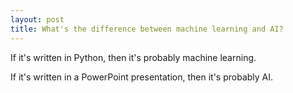 ```yaml
---
layout: post
title: What's the difference between machine learning and AI?
---
```


If it's written in Python, then it's probably machine learning.

If it's written in a PowerPoint presentation, then it's probably AI.
